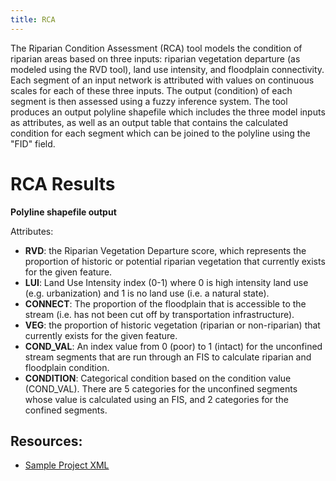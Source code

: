 ```yaml
---
title: RCA
---
```


The Riparian Condition Assessment (RCA) tool models the condition of riparian areas based on three inputs: riparian vegetation departure (as modeled using the RVD tool), land use intensity, and floodplain connectivity. Each segment of an input network is attributed with values on continuous scales for each of these three inputs. The output (condition) of each segment is then assessed using a fuzzy inference system. The tool produces an output polyline shapefile which includes the three model inputs as attributes, as well as an output table that contains the calculated condition for each segment which can be joined to the polyline using the "FID" field.

# RCA Results

**Polyline shapefile output** 

Attributes:

- **RVD**: the Riparian Vegetation Departure score, which represents the proportion of historic or potential riparian vegetation that currently exists for the given feature.  
- **LUI**: Land Use Intensity index (0-1) where 0 is high intensity land use (e.g. urbanization) and 1 is no land use (i.e. a natural state).
- **CONNECT**: The proportion of the floodplain that is accessible to the stream (i.e. has not been cut off by transportation infrastructure).
- **VEG**: the proportion of historic vegetation (riparian or non-riparian) that currently exists for the given feature.
- **COND_VAL**: An index value from 0 (poor) to 1 (intact) for the unconfined stream segments that are run through an FIS to calculate riparian and floodplain condition. 
- **CONDITION**: Categorical condition based on the condition value (COND_VAL).  There are 5 categories for the unconfined segments whose value is calculated using an FIS, and 2 categories for the confined segments.

## Resources:

* [Sample Project XML](https://github.com/Riverscapes/Program/blob/master/Project/RCA.xml)